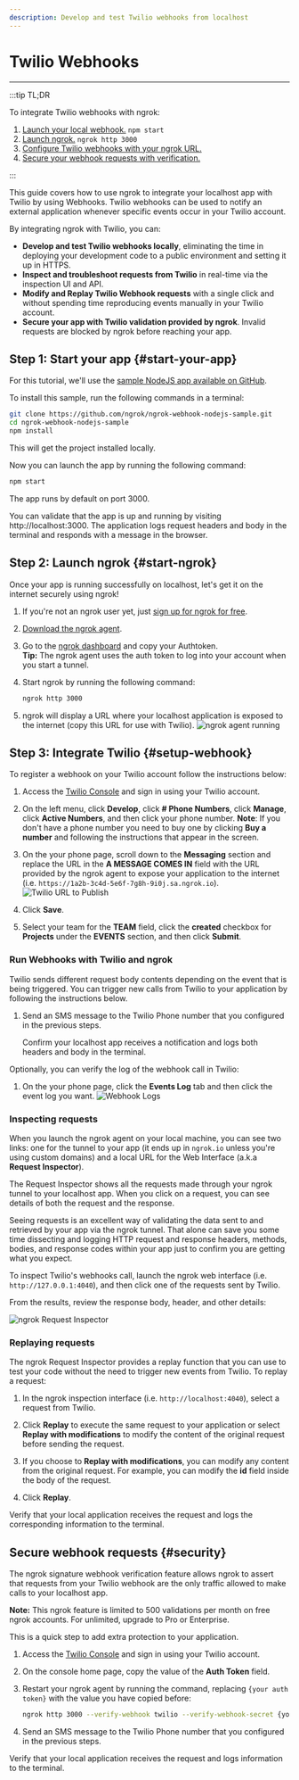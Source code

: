 ```yaml
---
description: Develop and test Twilio webhooks from localhost
---
```


# Twilio Webhooks
------------

:::tip TL;DR

To integrate Twilio webhooks with ngrok:
1. [Launch your local webhook.](#start-your-app) `npm start`
1. [Launch ngrok.](#start-ngrok) `ngrok http 3000`
1. [Configure Twilio webhooks with your ngrok URL.](#setup-webhook)
1. [Secure your webhook requests with verification.](#security)

:::


This guide covers how to use ngrok to integrate your localhost app with Twilio by using Webhooks.
Twilio webhooks can be used to notify an external application whenever specific events occur in your Twilio account. 

By integrating ngrok with Twilio, you can:

- **Develop and test Twilio webhooks locally**, eliminating the time in deploying your development code to a public environment and setting it up in HTTPS.
- **Inspect and troubleshoot requests from Twilio** in real-time via the inspection UI and API.
- **Modify and Replay Twilio Webhook requests** with a single click and without spending time reproducing events manually in your Twilio account.
- **Secure your app with Twilio validation provided by ngrok**. Invalid requests are blocked by ngrok before reaching your app.


## **Step 1**: Start your app {#start-your-app}

For this tutorial, we'll use the [sample NodeJS app available on GitHub](https://github.com/ngrok/ngrok-webhook-nodejs-sample). 

To install this sample, run the following commands in a terminal:

```bash
git clone https://github.com/ngrok/ngrok-webhook-nodejs-sample.git
cd ngrok-webhook-nodejs-sample
npm install
```

This will get the project installed locally.

Now you can launch the app by running the following command: 

```bash
npm start
```

The app runs by default on port 3000. 

You can validate that the app is up and running by visiting http://localhost:3000. The application logs request headers and body in the terminal and responds with a message in the browser.


## **Step 2**: Launch ngrok {#start-ngrok}

Once your app is running successfully on localhost, let's get it on the internet securely using ngrok! 

1. If you're not an ngrok user yet, just [sign up for ngrok for free](https://ngrok.com/signup).

1. [Download the ngrok agent](https://ngrok.com/download).

1. Go to the [ngrok dashboard](https://dashboard.ngrok.com) and copy your Authtoken. <br />
    **Tip:** The ngrok agent uses the auth token to log into your account when you start a tunnel.
    
1. Start ngrok by running the following command:
    ```bash
    ngrok http 3000
    ```

1. ngrok will display a URL where your localhost application is exposed to the internet (copy this URL for use with Twilio).
    ![ngrok agent running](/img/integrations/launch_ngrok_tunnel.png)


## **Step 3**: Integrate Twilio {#setup-webhook}

To register a webhook on your Twilio account follow the instructions below:

1. Access the [Twilio Console](https://console.twilio.com/) and sign in using your Twilio account.

1. On the left menu, click **Develop**, click **# Phone Numbers**, click **Manage**, click **Active Numbers**, and then click your phone number.
    **Note**: If you don't have a phone number you need to buy one by clicking **Buy a number** and following the instructions that appear in the screen.

1. On the your phone page, scroll down to the **Messaging** section and replace the URL in the **A MESSAGE COMES IN** field with the URL provided by the ngrok agent to expose your application to the internet (i.e. `https://1a2b-3c4d-5e6f-7g8h-9i0j.sa.ngrok.io`).
    ![Twilio URL to Publish](img/ngrok_url_configuration_twilio.png)

1. Click **Save**.

1. Select your team for the **TEAM** field, click the **created** checkbox for **Projects** under the **EVENTS** section, and then click **Submit**.


### Run Webhooks with Twilio and ngrok

Twilio sends different request body contents depending on the event that is being triggered.
You can trigger new calls from Twilio to your application by following the instructions below.

1. Send an SMS message to the Twilio Phone number that you configured in the previous steps.

    Confirm your localhost app receives a notification and logs both headers and body in the terminal.

Optionally, you can verify the log of the webhook call in Twilio:

1. On the your phone page, click the **Events Log** tab and then click the event log you want.
    ![Webhook Logs](img/ngrok_logs_twilio.png)


### Inspecting requests

When you launch the ngrok agent on your local machine, you can see two links: one for the tunnel to your app (it ends up in `ngrok.io` unless you're using custom domains) and a local URL for the Web Interface (a.k.a **Request Inspector**).

The Request Inspector shows all the requests made through your ngrok tunnel to your localhost app. When you click on a request, you can see details of both the request and the response.

Seeing requests is an excellent way of validating the data sent to and retrieved by your app via the ngrok tunnel. That alone can save you some time dissecting and logging HTTP request and response headers, methods, bodies, and response codes within your app just to confirm you are getting what you expect.

To inspect Twilio's webhooks call, launch the ngrok web interface (i.e. `http://127.0.0.1:4040`), and then click one of the requests sent by Twilio.

From the results, review the response body, header, and other details:

![ngrok Request Inspector](img/ngrok_introspection_twilio_webhooks.png)


### Replaying requests

The ngrok Request Inspector provides a replay function that you can use to test your code without the need to trigger new events from Twilio. To replay a request:

1. In the ngrok inspection interface (i.e. `http://localhost:4040`), select a request from Twilio.

1. Click **Replay** to execute the same request to your application or select **Replay with modifications** to modify the content of the original request before sending the request.

1. If you choose to **Replay with modifications**, you can modify any content from the original request. For example, you can modify the **id** field inside the body of the request.

1. Click **Replay**.

Verify that your local application receives the request and logs the corresponding information to the terminal.


## Secure webhook requests {#security}

The ngrok signature webhook verification feature allows ngrok to assert that requests from your Twilio webhook are the only traffic allowed to make calls to your localhost app.

**Note:** This ngrok feature is limited to 500 validations per month on free ngrok accounts. For unlimited, upgrade to Pro or Enterprise.

This is a quick step to add extra protection to your application.

1. Access the [Twilio Console](https://console.twilio.com/) and sign in using your Twilio account.

1. On the console home page, copy the value of the **Auth Token** field.

1. Restart your ngrok agent by running the command, replacing `{your auth token}` with the value you have copied before:
    ```bash
    ngrok http 3000 --verify-webhook twilio --verify-webhook-secret {your auth token}
    ```

1. Send an SMS message to the Twilio Phone number that you configured in the previous steps.

Verify that your local application receives the request and logs information to the terminal.
